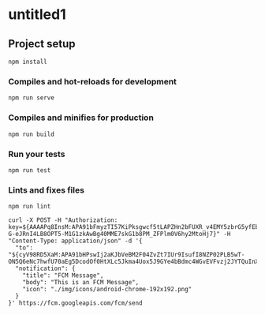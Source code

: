 # untitled1

## Project setup
```
npm install
```

### Compiles and hot-reloads for development
```
npm run serve
```

### Compiles and minifies for production
```
npm run build
```

### Run your tests
```
npm run test
```

### Lints and fixes files
```
npm run lint
```
```
curl -X POST -H "Authorization: key=${AAAAPq8InsM:APA91bFmyzTI57KiPksgwcf5tLAPZHn2bFUXR_v4EMY5zbrG5yfEbMTgfxXV_yaMRYTmDdrFu6In0aqXj-G-eJRnI4LB8OPT5-M1G1zkAwBg40MME7skG1b8PM_ZFPlm0V6hy2MtoHj7}" -H "Content-Type: application/json" -d '{
  "to": "${cyV98RD5XaM:APA91bHPswIj2aKJbVeBM2F04ZvZt7IUr9IsufI8NZP02PLB5wT-ON5Q6eNc7hwfU70aEg5DcodOf0HtXLc5Jkma4Uox5J9GYe4bBdmc4WGvEVFvzj2JYTQuInXiFjdHFJd4O5Qkovfy}",
  "notification": {
    "title": "FCM Message",
    "body": "This is an FCM Message",
    "icon": "./img/icons/android-chrome-192x192.png"
  }
}' https://fcm.googleapis.com/fcm/send
```